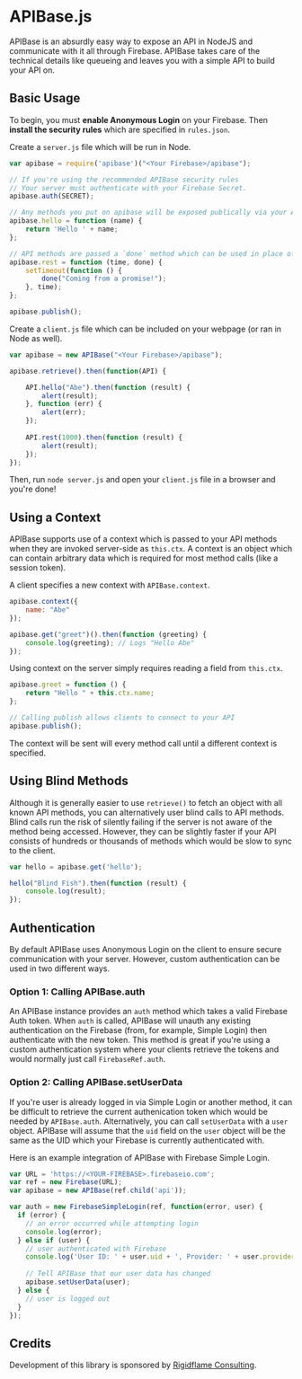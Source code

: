 APIBase.js
=======

APIBase is an absurdly easy way to expose an API in NodeJS and communicate with it all through Firebase. APIBase takes care of the technical details like queueing and leaves you with a simple API to build your API on. 

Basic Usage
----------
To begin, you must **enable Anonymous Login** on your Firebase. Then **install the security rules** which are specified in `rules.json`.  

Create a `server.js` file which will be run in Node. 

```js
var apibase = require('apibase')("<Your Firebase>/apibase");

// If you're using the recommended APIBase security rules
// Your server must authenticate with your Firebase Secret.
apibase.auth(SECRET);

// Any methods you put on apibase will be exposed publically via your API
apibase.hello = function (name) {   
    return 'Hello ' + name;
};

// API methods are passed a `done` method which can be used in place of "return"
apibase.rest = function (time, done) {
    setTimeout(function () {
        done("Coming from a promise!");
    }, time);
};

apibase.publish();
```

Create a `client.js` file which can be included on your webpage (or ran in Node as well).

```js
var apibase = new APIBase("<Your Firebase>/apibase");

apibase.retrieve().then(function(API) {

    API.hello("Abe").then(function (result) {
        alert(result);
    }, function (err) {
        alert(err);
    });
    
    API.rest(1000).then(function (result) {
        alert(result);
    });
});
```

Then, run `node server.js` and open your `client.js` file in a browser and you're done!

Using a Context
-------------
APIBase supports use of a context which is passed to your API methods when they are invoked server-side as `this.ctx`. A context is an object which can contain arbitrary data which is required for most method calls (like a session token).

A client specifies a new context with `APIBase.context`.

```js
apibase.context({
    name: "Abe"
});

apibase.get("greet")().then(function (greeting) {
    console.log(greeting); // Logs "Hello Abe"
});
```

Using context on the server simply requires reading a field from `this.ctx`.

```js
apibase.greet = function () {
    return "Hello " + this.ctx.name;
};

// Calling publish allows clients to connect to your API
apibase.publish();
```

The context will be sent will every method call until a different context is specified. 

Using Blind Methods
------------------

Although it is generally easier to use `retrieve()` to fetch an object with all known API methods, you can alternatively user blind calls to API methods. Blind calls run the risk of silently failing if the server is not aware of the method being accessed. However, they can be slightly faster if your API consists of hundreds or thousands of methods which would be slow to sync to the client. 

```js
var hello = apibase.get('hello');

hello("Blind Fish").then(function (result) {
    console.log(result);
});

```


Authentication
--------------

By default APIBase uses Anonymous Login on the client to ensure secure communication with your server. However, custom authentication can be used in two different ways.

### Option 1: Calling APIBase.auth 

An APIBase instance provides an `auth` method which takes a valid Firebase Auth token. When `auth` is called, APIBase will unauth any existing authentication on the Firebase (from, for example, Simple Login) then authenticate with the new token. This method is great if you're using a custom authentication system where your clients retrieve the tokens and would normally just call `FirebaseRef.auth`.

### Option 2: Calling APIBase.setUserData

If you're user is already logged in via Simple Login or another method, it can be difficult to retrieve the current authenication token which would be needed by `APIBase.auth`. Alternatively, you can call `setUserData` with a `user` object. APIBase will assume that the `uid` field on the `user` object will be the same as the UID which your Firebase is currently authenticated with. 

Here is an example integration of APIBase with Firebase Simple Login.

```js
var URL = 'https://<YOUR-FIREBASE>.firebaseio.com';
var ref = new Firebase(URL);
var apibase = new APIBase(ref.child('api'));

var auth = new FirebaseSimpleLogin(ref, function(error, user) {
  if (error) {
    // an error occurred while attempting login
    console.log(error);
  } else if (user) {
    // user authenticated with Firebase
    console.log('User ID: ' + user.uid + ', Provider: ' + user.provider);
    
    // Tell APIBase that our user data has changed
    apibase.setUserData(user);
  } else {
    // user is logged out
  }
});
```

Credits
-------

Development of this library is sponsored by [Rigidflame Consulting](http://www.rigidflame.com).
